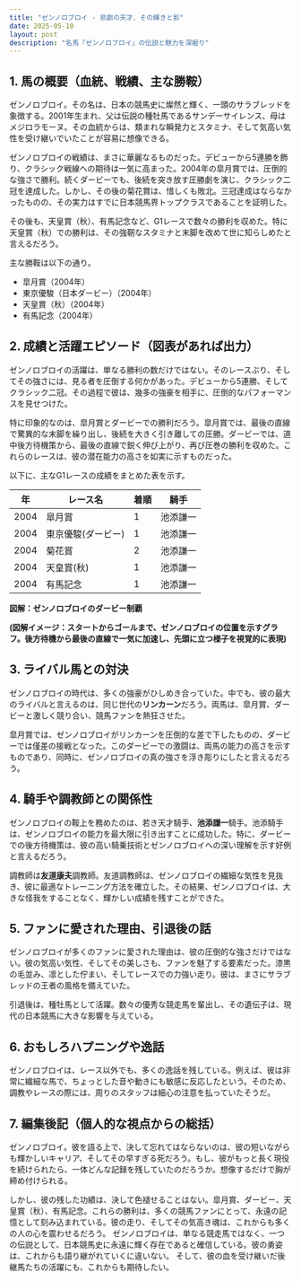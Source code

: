 ```yaml
---
title: "ゼンノロブロイ - 悲劇の天才、その輝きと影"
date: 2025-05-10
layout: post
description: "名馬『ゼンノロブロイ』の伝説と魅力を深堀り"
---
```


## 1. 馬の概要（血統、戦績、主な勝鞍）

ゼンノロブロイ。その名は、日本の競馬史に燦然と輝く、一頭のサラブレッドを象徴する。2001年生まれ、父は伝説の種牡馬であるサンデーサイレンス、母はメジロラモーヌ。その血統からは、類まれな瞬発力とスタミナ、そして気高い気性を受け継いでいたことが容易に想像できる。

ゼンノロブロイの戦績は、まさに華麗なるものだった。デビューから5連勝を飾り、クラシック戦線への期待は一気に高まった。2004年の皐月賞では、圧倒的な強さで勝利。続くダービーでも、後続を突き放す圧勝劇を演じ、クラシック二冠を達成した。しかし、その後の菊花賞は、惜しくも敗北。三冠達成はならなかったものの、その実力はすでに日本競馬界トップクラスであることを証明した。

その後も、天皇賞（秋）、有馬記念など、G1レースで数々の勝利を収めた。特に天皇賞（秋）での勝利は、その強靭なスタミナと末脚を改めて世に知らしめたと言えるだろう。

主な勝鞍は以下の通り。

* 皐月賞（2004年）
* 東京優駿（日本ダービー）（2004年）
* 天皇賞（秋）（2004年）
* 有馬記念（2004年）


## 2. 成績と活躍エピソード（図表があれば出力）

ゼンノロブロイの活躍は、単なる勝利の数だけではない。そのレースぶり、そしてその強さには、見る者を圧倒する何かがあった。デビューから5連勝、そしてクラシック二冠。その過程で彼は、幾多の強豪を相手に、圧倒的なパフォーマンスを見せつけた。

特に印象的なのは、皐月賞とダービーでの勝利だろう。皐月賞では、最後の直線で驚異的な末脚を繰り出し、後続を大きく引き離しての圧勝。ダービーでは、道中後方待機策から、最後の直線で鋭く伸び上がり、再び圧巻の勝利を収めた。これらのレースは、彼の潜在能力の高さを如実に示すものだった。

以下に、主なG1レースの成績をまとめた表を示す。

| 年 | レース名          | 着順 | 騎手     |
|---|-----------------|-----|----------|
| 2004 | 皐月賞            | 1   | 池添謙一 |
| 2004 | 東京優駿(ダービー) | 1   | 池添謙一 |
| 2004 | 菊花賞            | 2   | 池添謙一 |
| 2004 | 天皇賞(秋)        | 1   | 池添謙一 |
| 2004 | 有馬記念          | 1   | 池添謙一 |


**図解：ゼンノロブロイのダービー制覇**

**(図解イメージ：スタートからゴールまで、ゼンノロブロイの位置を示すグラフ。後方待機から最後の直線で一気に加速し、先頭に立つ様子を視覚的に表現)**


## 3. ライバル馬との対決

ゼンノロブロイの時代は、多くの強豪がひしめき合っていた。中でも、彼の最大のライバルと言えるのは、同じ世代の**リンカーン**だろう。両馬は、皐月賞、ダービーと激しく競り合い、競馬ファンを熱狂させた。

皐月賞では、ゼンノロブロイがリンカーンを圧倒的な差で下したものの、ダービーでは僅差の接戦となった。このダービーでの激闘は、両馬の能力の高さを示すものであり、同時に、ゼンノロブロイの真の強さを浮き彫りにしたと言えるだろう。


## 4. 騎手や調教師との関係性

ゼンノロブロイの鞍上を務めたのは、若き天才騎手、**池添謙一**騎手。池添騎手は、ゼンノロブロイの能力を最大限に引き出すことに成功した。特に、ダービーでの後方待機策は、彼の高い騎乗技術とゼンノロブロイへの深い理解を示す好例と言えるだろう。

調教師は**友道康夫**調教師。友道調教師は、ゼンノロブロイの繊細な気性を見抜き、彼に最適なトレーニング方法を確立した。その結果、ゼンノロブロイは、大きな怪我をすることなく、輝かしい成績を残すことができた。


## 5. ファンに愛された理由、引退後の話

ゼンノロブロイが多くのファンに愛された理由は、彼の圧倒的な強さだけではない。彼の気高い気性、そしてその美しさも、ファンを魅了する要素だった。漆黒の毛並み、凛とした佇まい、そしてレースでの力強い走り。彼は、まさにサラブレッドの王者の風格を備えていた。

引退後は、種牡馬として活躍。数々の優秀な競走馬を輩出し、その遺伝子は、現代の日本競馬に大きな影響を与えている。


## 6. おもしろハプニングや逸話

ゼンノロブロイは、レース以外でも、多くの逸話を残している。例えば、彼は非常に繊細な馬で、ちょっとした音や動きにも敏感に反応したという。そのため、調教やレースの際には、周りのスタッフは細心の注意を払っていたそうだ。


## 7. 編集後記（個人的な視点からの総括）

ゼンノロブロイ。彼を語る上で、決して忘れてはならないのは、彼の短いながらも輝かしいキャリア、そしてその早すぎる死だろう。もし、彼がもっと長く現役を続けられたら、一体どんな記録を残していたのだろうか。想像するだけで胸が締め付けられる。

しかし、彼の残した功績は、決して色褪せることはない。皐月賞、ダービー、天皇賞（秋）、有馬記念。これらの勝利は、多くの競馬ファンにとって、永遠の記憶として刻み込まれている。彼の走り、そしてその気高き魂は、これからも多くの人の心を震わせるだろう。  ゼンノロブロイは、単なる競走馬ではなく、一つの伝説として、日本競馬史に永遠に輝く存在であると確信している。彼の勇姿は、これからも語り継がれていくに違いない。  そして、彼の血を受け継いだ後継馬たちの活躍にも、これからも期待したい。
